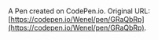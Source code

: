 # 

A Pen created on CodePen.io. Original URL: [https://codepen.io/Wenel/pen/GRaQbRp](https://codepen.io/Wenel/pen/GRaQbRp).

